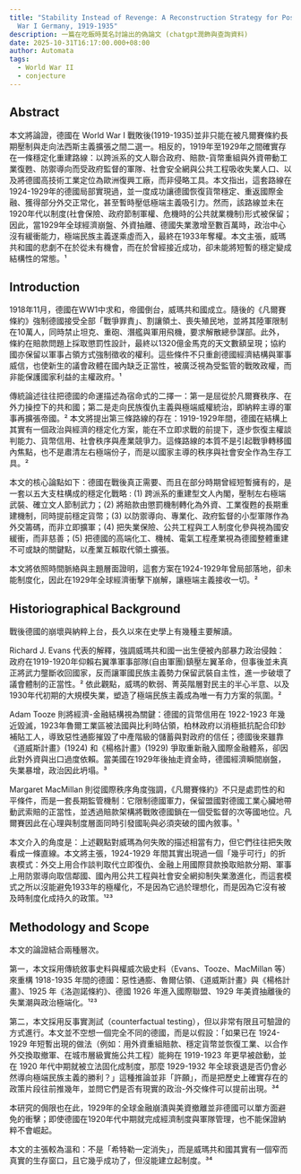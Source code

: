 ```yaml
---
title: "Stability Instead of Revenge: A Reconstruction Strategy for Post-World
  War I Germany, 1919-1935"
description: 一篇在吃飯時莫名討論出的偽論文 (chatgpt潤飾與查詢資料)
date: 2025-10-31T16:17:00.000+08:00
author: Automata
tags:
  - World War II
  - conjecture
---
```

## Abstract

本文將論證，德國在 World War I 戰敗後(1919-1935)並非只能在被凡爾賽條約長期壓制與走向法西斯主義擴張之間二選一。相反的，1919年至1929年之間確實存在一條穩定化重建路線：以跨派系的文人聯合政府、賠款-貨幣重組與外資帶動工業復甦、防禦導向而受政府監督的軍隊、社會安全網與公共工程吸收失業人口、以及將德國高技術工業定位為歐洲復興工廠，而非侵略工具。本文指出，這套路線在1924-1929年的德國局部實現過，並一度成功讓德國恢復貨幣穩定、重返國際金融、獲得部分外交正常化，甚至暫時壓低極端主義吸引力。然而，該路線並未在1920年代以制度(社會保險、政府節制軍權、危機時的公共就業機制)形式被保留；因此，當1929年全球經濟崩盤、外資抽離、德國失業激增至數百萬時，政治中心沒有緩衝能力，極端民族主義遂乘虛而入，最終在1933年奪權。本文主張，威瑪共和國的悲劇不在於從未有機會，而在於曾經接近成功，卻未能將短暫的穩定變成結構性的常態。¹

## Introduction

1918年11月，德國在WW1中求和，帝國倒台，威瑪共和國成立。隨後的《凡爾賽條約》強制德國接受全部「戰爭罪責」、割讓領土、喪失殖民地，並將其陸軍限制在10萬人，同時禁止坦克、重砲、潛艦與軍用飛機，要求解散總參謀部。此外，條約在賠款問題上採取懲罰性設計，最終以1320億金馬克的天文數額呈現；協約國亦保留以軍事占領方式強制徵收的權利。這些條件不只重創德國經濟結構與軍事威信，也使新生的議會政體在國內缺乏正當性，被廣泛視為受監管的戰敗政權，而非能保護國家利益的主權政府。¹

傳統論述往往把德國的命運描述為宿命式的二擇一：第一是屈從於凡爾賽秩序、在外力操控下的共和國；第二是走向民族復仇主義與極端威權統治，即納粹主導的軍事再擴張帝國。² 本文將提出第三條路線的存在：1919-1929年間，德國在結構上其實有一個政治與經濟的穩定化方案，能在不立即求戰的前提下，逐步恢復主權談判能力、貨幣信用、社會秩序與產業競爭力。這條路線的本質不是引起戰爭轉移國內焦點，也不是肅清左右極端份子，而是以國家主導的秩序與社會安全作為生存工具。²

本文的核心論點如下：德國在戰後真正需要、而且在部分時期曾經短暫擁有的，是一套以五大支柱構成的穩定化戰略 : (1) 跨派系的重建型文人內閣，壓制左右極端武裝、確立文人節制武力；(2) 將賠款由懲罰機制轉化為外資、工業復甦的長期重建機制，同時提前穩定貨幣；(3) 以防禦導向、專業化、政府監督的小型軍隊作為外交籌碼，而非立即擴軍；(4) 把失業保險、公共工程與工人制度化參與視為國安緩衝，而非慈善；(5) 把德國的高端化工、機械、電氣工程產業視為德國整體重建不可或缺的關鍵點，以產業互賴取代領土擴張。

本文將依照時間脈絡與主題層面證明，這套方案在1924-1929年曾局部落地，卻未能制度化，因此在1929年全球經濟衝擊下崩解，讓極端主義接收一切。²

## Historiographical Background

戰後德國的崩壞與納粹上台，長久以來在史學上有幾種主要解讀。

Richard J. Evans 代表的解釋，強調威瑪共和國一出生便被內部暴力政治侵蝕：政府在1919-1920年仰賴右翼準軍事部隊(自由軍團)鎮壓左翼革命，但事後並未真正將武力壟斷收回國家，反而讓軍國民族主義勢力保留武裝自主性，進一步破壞了議會體制的正當性。² 依此觀點，威瑪的軟弱、菁英階層對民主的半心半意、以及1930年代初期的大規模失業，塑造了極端民族主義成為唯一有力方案的氛圍。²

Adam Tooze 則將經濟-金融結構視為關鍵：德國的貨幣信用在 1922-1923 年幾近毀滅，1923年魯爾工業區被法國與比利時佔領，柏林政府以消極抵抗配合印鈔補貼工人，導致惡性通膨摧毀了中產階級的儲蓄與對政府的信任；德國後來雖靠《道威斯計畫》(1924) 和《楊格計畫》(1929) 爭取重新融入國際金融體系，卻因此對外資與出口過度依賴。當美國在1929年後抽走資金時，德國經濟瞬間崩盤，失業暴增，政治因此坍塌。³

Margaret MacMillan 則從國際秩序角度強調，《凡爾賽條約》不只是處罰性的和平條件，而是一套長期監管機制：它限制德國軍力，保留盟國對德國工業心臟地帶動武索賠的正當性，並透過賠款架構將戰敗德國鎖在一個受監督的次等國地位。凡爾賽因此在心理與制度層面同時引發國恥與必須突破的國內敘事。¹

本文介入的角度是：上述觀點對威瑪為何失敗的描述相當有力，但它們往往把失敗看成一條直線。本文將主張，1924-1929 年間其實出現過一個「幾乎可行」的折衷模式：外交上用合作談判取代立即復仇、金融上用國際貸款換取賠款分期、軍事上用防禦導向取信鄰國、國內用公共工程與社會安全網抑制失業激進化，而這套模式之所以沒能避免1933年的極權化，不是因為它過於理想化，而是因為它沒有被及時制度化成持久的政策。¹²³

## Methodology and Scope

本文的論證結合兩種層次。

第一，本文採用傳統敘事史料與權威次級史料（Evans、Tooze、MacMillan 等）來重構 1918-1935 年間的德國：惡性通膨、魯爾佔領、《道威斯計畫》與《楊格計畫》、1925 年《洛迦諾條約》、德國 1926 年進入國際聯盟、1929 年美資抽離後的失業潮與政治極端化。¹²³

第二，本文採用反事實測試（counterfactual testing），但以非常有限且可驗證的方式進行。本文並不空想一個完全不同的德國，而是以假設：「如果已在 1924-1929 年短暫出現的做法（例如：用外資重組賠款、穩定貨幣並恢復工業、以合作外交換取撤軍、在城市層級實施公共工程）能夠在 1919-1923 年更早被啟動，並在 1920 年代中期就被立法固化成制度，那麼 1929-1932 年全球衰退是否仍會必然導向極端民族主義的勝利？」這種推論並非「許願」，而是把歷史上確實存在的政策片段往前推幾年，並問它們是否有現實的政治-外交條件可以提前出現。³⁴

本研究的侷限也在此，1929年的全球金融崩潰與美資撤離並非德國可以單方面避免的衝擊；即使德國在1920年代中期就完成經濟制度與軍隊管理，也不能保證納粹不會崛起。

本文的主張較為溫和：不是「希特勒一定消失」，而是威瑪共和國其實有一個窄而真實的生存窗口，且它幾乎成功了，但沒能建立起制度。³⁴
